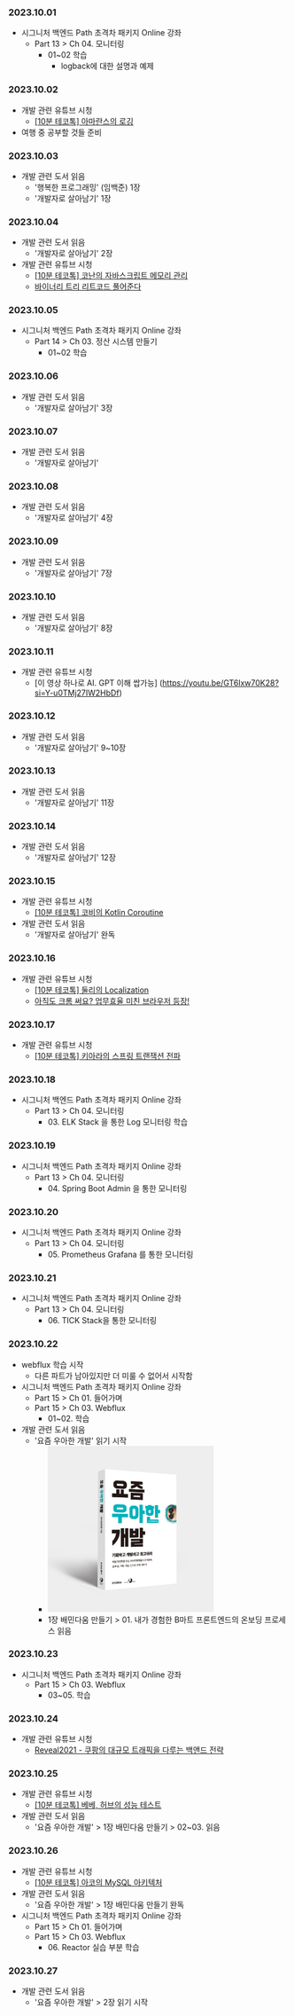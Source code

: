 ### 2023.10.01
- 시그니처 백엔드 Path 초격차 패키지 Online 강좌
  - Part 13 > Ch 04. 모니터링
    - 01~02 학습
      - logback에 대한 설명과 예제

### 2023.10.02
- 개발 관련 유튜브 시청
    - [[10분 테코톡] 아마란스의 로깅](https://youtu.be/X_iE36En9F4?si=kmVHGppEpC70wfra)
- 여행 중 공부할 것들 준비

### 2023.10.03
- 개발 관련 도서 읽음
  - '행복한 프로그래밍' (임백준) 1장
  - '개발자로 살아남기' 1장

### 2023.10.04
- 개발 관련 도서 읽음
  - '개발자로 살아남기' 2장
- 개발 관련 유튜브 시청
  - [[10분 테코톡] 코난의 자바스크립트 메모리 관리](https://youtu.be/1BoJZqxFYfQ?si=apIdSdTdJ-qJ0nsi)
  - [바이너리 트리 리트코드 풀어준다](https://youtu.be/OaCtvpXY5vU?si=3Cf_XvOoyCZaCibN)

### 2023.10.05
- 시그니처 백엔드 Path 초격차 패키지 Online 강좌
  - Part 14 > Ch 03. 정산 시스템 만들기
    - 01~02 학습

### 2023.10.06
- 개발 관련 도서 읽음
  - '개발자로 살아남기' 3장

### 2023.10.07
- 개발 관련 도서 읽음
  - '개발자로 살아남기'

### 2023.10.08
- 개발 관련 도서 읽음
  - '개발자로 살아남기' 4장

### 2023.10.09
- 개발 관련 도서 읽음
  - '개발자로 살아남기' 7장

### 2023.10.10
- 개발 관련 도서 읽음
  - '개발자로 살아남기' 8장

### 2023.10.11
- 개발 관련 유튜브 시청
  - [이 영상 하나로 AI. GPT 이해 쌉가능] (https://youtu.be/GT6lxw70K28?si=Y-u0TMj27IW2HbDf)

### 2023.10.12
- 개발 관련 도서 읽음
  - '개발자로 살아남기' 9~10장

### 2023.10.13
- 개발 관련 도서 읽음
  - '개발자로 살아남기' 11장

### 2023.10.14
- 개발 관련 도서 읽음
  - '개발자로 살아남기' 12장

### 2023.10.15
- 개발 관련 유튜브 시청
  - [[10분 테코톡] 코비의 Kotlin Coroutine](https://youtu.be/PaGOJ3887Js?si=g-o_xfUCkcTKM0LK)
- 개발 관련 도서 읽음
  - '개발자로 살아남기' 완독

### 2023.10.16
- 개발 관련 유튜브 시청
  - [[10분 테코톡] 둘리의 Localization](https://youtu.be/pXb1viEtEsE?si=uqUwRfNzinDpCHRH)
  - [아직도 크롬 써요? 업무효율 미친 브라우저 등장!](https://youtu.be/TffkMbgsE2E?si=_xb7j3krMlaqiR_o)

### 2023.10.17
- 개발 관련 유튜브 시청
  - [[10분 테코톡] 키아라의 스프링 트랜잭션 전파](https://youtu.be/b0s9RzKyHN0?si=UjClU_4pY0qWEvtO)

### 2023.10.18
- 시그니처 백엔드 Path 초격차 패키지 Online 강좌
  - Part 13 > Ch 04. 모니터링
    - 03\. ELK Stack 을 통한 Log 모니터링 학습

### 2023.10.19
- 시그니처 백엔드 Path 초격차 패키지 Online 강좌
  - Part 13 > Ch 04. 모니터링
    - 04\. Spring Boot Admin 을 통한 모니터링

### 2023.10.20
- 시그니처 백엔드 Path 초격차 패키지 Online 강좌
  - Part 13 > Ch 04. 모니터링
    - 05\. Prometheus Grafana 를 통한 모니터링

### 2023.10.21
- 시그니처 백엔드 Path 초격차 패키지 Online 강좌
  - Part 13 > Ch 04. 모니터링
    - 06\. TICK Stack을 통한 모니터링

### 2023.10.22
- webflux 학습 시작
  - 다른 파트가 남아있지만 더 미룰 수 없어서 시작함
- 시그니처 백엔드 Path 초격차 패키지 Online 강좌
  - Part 15 > Ch 01. 들어가며
  - Part 15 > Ch 03. Webflux
    - 01~02. 학습
- 개발 관련 도서 읽음
  - '요즘 우아한 개발' 읽기 시작
    - <img src="https://github.com/guraband/TIL/blob/main/images/wooah.png?raw=true" width=300/>
    - 1장 배민다움 만들기 > 01. 내가 경험한 B마트 프론트엔드의 온보딩 프로세스 읽음

### 2023.10.23
- 시그니처 백엔드 Path 초격차 패키지 Online 강좌
  - Part 15 > Ch 03. Webflux
    - 03~05. 학습

### 2023.10.24
- 개발 관련 유튜브 시청
  - [Reveal2021 - 쿠팡의 대규모 트래픽을 다루는 백앤드 전략](https://www.youtube.com/watch?v=qzHjK1-07fI&ab_channel=CoupangReveal)

### 2023.10.25
- 개발 관련 유튜브 시청
  - [[10분 테코톡] 베베, 허브의 성능 테스트](https://youtu.be/3cTn53dtzJI?si=8G3fHRRst0UuO67X)
- 개발 관련 도서 읽음
  - '요즘 우아한 개발' > 1장 배민다움 만들기 > 02~03. 읽음

### 2023.10.26
- 개발 관련 유튜브 시청
  - [[10분 테코톡] 아코의 MySQL 아키텍처](https://youtu.be/w27fZGbtvZ0?si=xlH6qlvbRJgk6y4n)
- 개발 관련 도서 읽음
  - '요즘 우아한 개발' > 1장 배민다움 만들기 완독
- 시그니처 백엔드 Path 초격차 패키지 Online 강좌
  - Part 15 > Ch 01. 들어가며
  - Part 15 > Ch 03. Webflux
    - 06\. Reactor 실습 부분 학습

### 2023.10.27
- 개발 관련 도서 읽음
  - '요즘 우아한 개발' > 2장 읽기 시작
